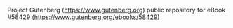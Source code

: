 Project Gutenberg (https://www.gutenberg.org) public repository for
eBook #58429 (https://www.gutenberg.org/ebooks/58429)
